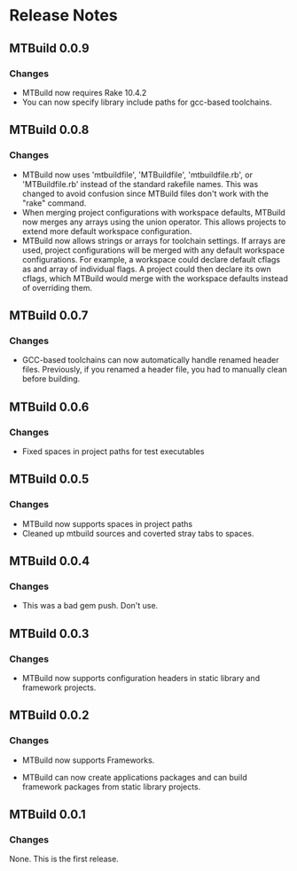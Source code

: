 # Release Notes #

## MTBuild 0.0.9 ##

### Changes ###

* MTBuild now requires Rake 10.4.2
* You can now specify library include paths for gcc-based toolchains.

## MTBuild 0.0.8 ##

### Changes ###

* MTBuild now uses 'mtbuildfile', 'MTBuildfile', 'mtbuildfile.rb', or 'MTBuildfile.rb'
  instead of the standard rakefile names. This was changed to avoid confusion
  since MTBuild files don't work with the "rake" command.
* When merging project configurations with workspace defaults, MTBuild now
  merges any arrays using the union operator. This allows projects to extend
  more default workspace configuration.
* MTBuild now allows strings or arrays for toolchain settings. If arrays are
  used, project configurations will be merged with any default workspace
  configurations. For example, a workspace could declare default cflags as
  and array of individual flags. A project could then declare its own cflags,
  which MTBuild would merge with the workspace defaults instead of
  overriding them.


## MTBuild 0.0.7 ##

### Changes ###

* GCC-based toolchains can now automatically handle renamed header files.
  Previously, if you renamed a header file, you had to manually clean before building.


## MTBuild 0.0.6 ##

### Changes ###

* Fixed spaces in project paths for test executables


## MTBuild 0.0.5 ##

### Changes ###

* MTBuild now supports spaces in project paths
* Cleaned up mtbuild sources and coverted stray tabs to spaces.


## MTBuild 0.0.4 ##

### Changes ###

* This was a bad gem push. Don't use.


## MTBuild 0.0.3 ##

### Changes ###

* MTBuild now supports configuration headers in static library and framework projects.


## MTBuild 0.0.2 ##

### Changes ###

* MTBuild now supports Frameworks.

* MTBuild can now create applications packages and can build framework packages from static library projects.


## MTBuild 0.0.1 ##

### Changes ###

None. This is the first release.
